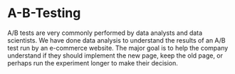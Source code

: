 # A-B-Testing
A/B tests are very commonly performed by data analysts and data scientists.
We have done data analysis to understand the results of an A/B test run by an e-commerce website. The major goal is to help the company understand if they should implement the new page, keep the old page, or perhaps run the experiment longer to make their decision.


